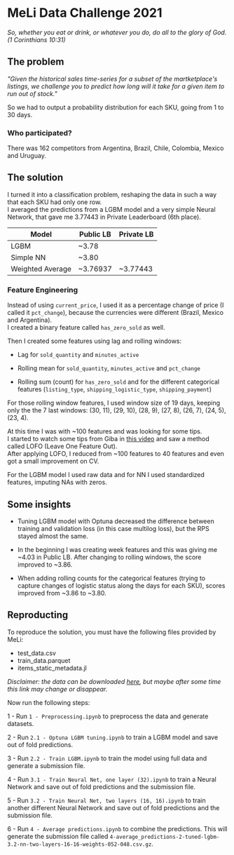 # MeLi Data Challenge 2021

*So, whether you eat or drink, or whatever you do, do all to the glory of God. (1 Corinthians 10:31)*

## The problem   
*"Given the historical sales time-series for a subset of the martketplace's listings, we challenge you to predict how long will it take for a given item to run out of stock."*     

So we had to output a probability distribution for each SKU, going from 1 to 30 days. 

### Who participated?
There was 162 competitors from Argentina, Brazil, Chile, Colombia, Mexico and Uruguay.


## The solution    
I turned it into a classification problem, reshaping the data in such a way that
each SKU had only one row.    
I averaged the predictions from a LGBM model and a very simple Neural Network, that gave me 3.77443 in Private Leaderboard (6th place).    
     

| Model     	    | Public LB 	| Private LB 	|
|-------------------|---------------|---------------|
| LGBM      	    | ~3.78     	|           	|
| Simple NN 	    | ~3.80     	|           	|
| Weighted Average	| ~3.76937  	| ~3.77443   	|



### Feature Engineering    
Instead of using `current_price`, I used it as a percentage change of price (I called it `pct_change`), because the currencies were different (Brazil, Mexico and Argentina).   
I created a binary feature called `has_zero_sold` as well.

Then I created some features using lag and rolling windows:

- Lag for `sold_quantity` and `minutes_active`

- Rolling mean for `sold_quantity`, `minutes_active` and `pct_change` 

- Rolling sum (count) for `has_zero_sold` and for the different categorical features (`listing_type`, `shipping_logistic_type`, `shipping_payment`)

For those rolling window features, I used window size of 19 days, keeping only the the 7 last windows: (30, 11), (29, 10), (28, 9), (27, 8), (26, 7), (24, 5), (23, 4).

At this time I was with ~100 features and was looking for some tips.        
I started to watch some tips from Giba in [this video](https://www.youtube.com/watch?v=RtqtM1UJfZc) and saw a method called LOFO (Leave One Feature Out).   
After applying LOFO, I reduced from ~100 features to 40 features and even got a small improvement on CV.    

For the LGBM model I used raw data and for NN I used standardized features, imputing NAs with zeros.

## Some insights
- Tuning LGBM model with Optuna decreased the difference between training and validation loss (in this case multilog loss), but the RPS stayed almost the same.   

- In the beginning I was creating week features and this was giving me ~4.03 in Public LB. After changing to rolling windows, the score improved to ~3.86. 

- When adding rolling counts for the categorical features (trying to capture changes of logistic status along the days for each SKU), scores improved from ~3.86 to ~3.80. 


## Reproducting    
To reproduce the solution, you must have the following files provided by MeLi:

- test_data.csv
- train_data.parquet
- items_static_metadata.jl

*Disclaimer: the data can be downloaded [here](https://ml-challenge.mercadolibre.com/downloads), but maybe after some time 
this link may change or disappear.*    

Now run the following steps:

1 - Run `1 - Preprocessing.ipynb` to preprocess the data and generate datasets.

2 - Run `2.1 - Optuna LGBM tuning.ipynb` to train a LGBM model and save out of fold predictions.

3 - Run `2.2 - Train LGBM.ipynb` to train the model using full data and generate a submission file.

4 - Run `3.1 - Train Neural Net, one layer (32).ipynb` to train a Neural Network and save out of fold predictions and the submission file.

5 - Run `3.2 - Train Neural Net, two layers (16, 16).ipynb` to train another different Neural Network and save out of fold predictions and the submission file.

6 - Run `4 - Average predictions.ipynb` to combine the predictions. This will generate the submission file called `4-average_predictions-2-tuned-lgbm-3.2-nn-two-layers-16-16-weights-052-048.csv.gz`.

